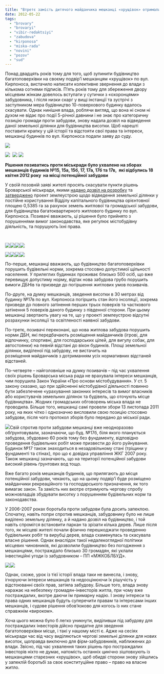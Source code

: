 ```yaml
---
title: "Втретє замість дитячого майданчика мешканці «хрущівок» отримали багатоповерхівку"
date: 2012-05-22
tags: 
  - "brovary"
  - "brovaryi"
  - "vibir-redaktsiyi"
  - "zabudova"
  - "kirponosa"
  - "miska-rada"
  - "novini"
  - "pozov"
  - "sud"
---
```


Понад двадцять років тому для того, щоб зупинити будівництво багатоповерхівки на своєму подвір’ї мешканцям «хрущівок» по вул. Кирпоноса, вистачило написати колективне звернення до влади з кількома сотнями підписів. П’ять років тому для збереження двору місцевим жінкам довелось вступати у сутички з «охоронцями» забудовника, і після низки скарг у вищі інстанції та зустрічі з заступником мера будівництво 10-поверхового будинку вдалось скасувати. Однак нинішня влада, роблячи вигляд, що вона ні сном ні духом не відає про події 5-річної давнини і не знає про категоричну позицію громади проти забудови, знову надала дозвіл на відведення даної земельної ділянки для будівництва висотки. Щоб нарешті поставити крапку у цій історії та відстояти свої права та інтереси, мешканці будинків по вул. Кирпоноса подали заяву до суду.

[![](https://mpz.brovary.org/wp-content/uploads/2012/05/Kirponosa_1.jpg)](https://mpz.brovary.org/wp-content/uploads/2012/05/Kirponosa_1.jpg)

[![](https://mpz.brovary.org/wp-content/uploads/2012/05/Kirponosa_2.jpg)](https://mpz.brovary.org/wp-content/uploads/2012/05/Kirponosa_2.jpg)  [![](https://mpz.brovary.org/wp-content/uploads/2012/05/Kirponosa_3.jpg)](https://mpz.brovary.org/wp-content/uploads/2012/05/Kirponosa_3.jpg) [![](https://mpz.brovary.org/wp-content/uploads/2012/05/Kirponosa_4.jpg)](https://mpz.brovary.org/wp-content/uploads/2012/05/Kirponosa_4.jpg)

**Рішення позиватись проти міськради було ухвалено на зборах мешканців будинків №15, 15а, 15б, 17, 17а, 17б та 17в,  які відбулись 18 квітня 2012 року  на місці потенційної забудови**

У своїй позовній заяві жителі просять скасувати пункти рішень Броварської міськради, якими [надано дозвіл на розробку](http://rizanenko.org/downloads/doc/14_sesia_BMR/15.pdf) та [затверджено](http://rizanenko.org/downloads/doc/17_sesia_BMR/30.pdf) проект землеустрою щодо відведення земельної ділянки у постійне користування Відділу капітального будівництва орієнтовної площею 0,5385 га за рахунок земель житлової та громадської забудови, для будівництва багатоквартирного житлового будинку по вул. Кирпоноса. Позивачі вважають, ці рішення було прийнято з порушеннями вимог законодавства, яке регулює містобудівну діяльність, та порушують їхні права.

 

[![](https://mpz.brovary.org/wp-content/uploads/2012/05/Pozov-po-Kirponosa_1.jpg)](https://mpz.brovary.org/wp-content/uploads/2012/05/Pozov-po-Kirponosa_1.jpg)[![](https://mpz.brovary.org/wp-content/uploads/2012/05/Pozov-po-Kirponosa_2.jpg)](https://mpz.brovary.org/wp-content/uploads/2012/05/Pozov-po-Kirponosa_2.jpg)[![](https://mpz.brovary.org/wp-content/uploads/2012/05/Pozov-po-Kirponosa_3.jpg)](https://mpz.brovary.org/wp-content/uploads/2012/05/Pozov-po-Kirponosa_3.jpg)[![](https://mpz.brovary.org/wp-content/uploads/2012/05/Pozov-po-Kirponosa_4.jpg)](https://mpz.brovary.org/wp-content/uploads/2012/05/Pozov-po-Kirponosa_4.jpg)

[![](https://mpz.brovary.org/wp-content/uploads/2012/05/Pozov-po-Kirponosa_5.jpg)](https://mpz.brovary.org/wp-content/uploads/2012/05/Pozov-po-Kirponosa_5.jpg)[![](https://mpz.brovary.org/wp-content/uploads/2012/05/Pozov-po-Kirponosa_6.jpg)](https://mpz.brovary.org/wp-content/uploads/2012/05/Pozov-po-Kirponosa_6.jpg)[![](https://mpz.brovary.org/wp-content/uploads/2012/05/Pozov-po-Kirponosa_7.jpg)](https://mpz.brovary.org/wp-content/uploads/2012/05/Pozov-po-Kirponosa_7.jpg)[![](https://mpz.brovary.org/wp-content/uploads/2012/05/Pozov-po-Kirponosa_8.jpg)](https://mpz.brovary.org/wp-content/uploads/2012/05/Pozov-po-Kirponosa_8.jpg)

По-перше, мешканці вважають, що будівництво багатоповерхівки порушить будівельні норми, зокрема стосовно допустимої щільності населення. У прилеглих будинках проживає близько 500 осіб, що вже перевищує допустиму норму, відтак нова забудова грубо порушить вимоги ДБНів та призведе до погіршення житлових умов позивачів.

По-друге, на думку мешканців, зведення висотки в 30 метрах від будинку №17в по вул. Кирпоноса погіршить стан його інсоляції, зокрема призведе до повного затінення перших трьох поверхів та часткового затінення 5 поверхів даного будинку з південної сторони. При цьому мешканці звертають увагу на те, що у проекті землеустрою відсутні розрахунки інсоляції та освітленості наявної забудови.

По-третє, позивачі переконані, що нова житлова забудова порушить норми ДБН, які передбачають розміщення майданчиків (ігрові, для відпочинку, спортивні, для господарських цілей, для вигулу собак, для автостоянки) на певній відстані до вікон будинків. Площі земельної ділянки, виділеної під забудову, не вистачить на розміщення майданчиків з дотриманням усіх нормативних відстаней відстаней.

По-четверте – найголовніше на думку позивачів – під час ухвалення своїх рішень Броварська міська рада не врахувала інтереси мешканців, чим порушила Закон України «Про основи містобудування». У ст. 5 закону сказано, що при здійсненні містобудівної діяльності повинно бути забезпечене «урахування законних інтересів та вимог власників або користувачів земельних ділянок та будівель, що оточують місце будівництва». Жодних громадських обговорень міська влада не проводила. Більше того, мешканці самі провели збори 13 листопада 2011 року, на яких чітко і однозначно висловили свою позицію стосовно забудови, після чого протокол зборів було передано до міської ради.

[![](https://mpz.brovary.org/wp-content/uploads/2012/05/Vidpovid-UZHKG.jpg)](https://mpz.brovary.org/wp-content/uploads/2012/05/Vidpovid-UZHKG.jpg)Свій спротив проти забудови мешканці вже неодноразово обґрунтовували, зазначаючи, що буд. №17б, біля якого планується забудова, збудовано 60 років тому без фундаменту, відповідно проведення будівельних робіт може призвести до його руйнування. Будинок №17 також знаходиться в незадовільному стані (тріщини у фундаменті та стінах), про що є довідка управління ЖКГ 2007 року. Також мешканці зазначають, що на території потенційної забудови високий рівень ґрунтових вод тощо.

Вже багато років мешканців будинків, що прилягають до місця потенційної забудови, чекають, що на цьому подвір’ї буде розміщено майданчики рекреаційного та господарського призначення, як того вимагає закон. Та замість них вкотре отримують чергову спробу можновладців збудувати висотку з порушенням будівельних норм та законодавства.

У 2006-2007 роках боротьба проти забудови була досить запеклою. Спочатку, навіть попри спротив мешканців, забудовнику було не лише виділено земельну ділянку, а й надано дозвіл на будівництво, і той навіть спромігся встановити паркан та зрізати кілька дерев. Лише після того, як місцеві жителі почали фізично перешкоджати проведенню будівельних робіт та вирубці дерев, влада схаменулась та скасувала власне рішення. Однак внаслідок такої недалекоглядної політики місцевих чиновників, які дозволили будівництво без погодження з мешканцями, постраждало близько 30 громадян, які уклали інвестиційні угоди із забудовником – ПП «МЖКОБЛБУД».

[![](https://mpz.brovary.org/wp-content/uploads/2012/05/Stattya-u-BP_1.jpg)](https://mpz.brovary.org/wp-content/uploads/2012/05/Stattya-u-BP_1.jpg)[![](https://mpz.brovary.org/wp-content/uploads/2012/05/Stattya-u-BP_2.jpg)](https://mpz.brovary.org/wp-content/uploads/2012/05/Stattya-u-BP_2.jpg)

Однак, схоже, урок із тієї історії влада таки не винесла, і знову, ігноруючи інтереси мешканців та недооцінюючи їх рішучість у відстоюванні своїх прав, затіяла забудову. Більше того, влада знову наражає на небезпеку громадян-інвесторів житла, при чому вже постраждалих, вкотре даючи їм примарну надію. І знову інтереси та права одних мешканців будуть суперечити правам та інтересами інших мешканців, і судове рішення обов’язково для когось із них стане справжнім «вироком».

Хоча цього можна було б легко уникнути, виділивши під забудову для постраждалих інвесторів дійсно придатне для зведення багатоповерхівки місце, і такі у нашому місті є. Адже на сесіях міськради час від часу виділяються чергові земельні ділянки для нових висоток, щоправда виключно для фірм-забудовників, наближених до влади. Звісно, під час ухвалення таких рішень про постраждалих інвесторів ніхто не думає, натомість останніх цинічно зіштовхують із мешканцями старезних «хрущівок», щоб обидві сторони знову зійшлись у запеклій боротьбі за своє конституційне право – право на власне житло.
